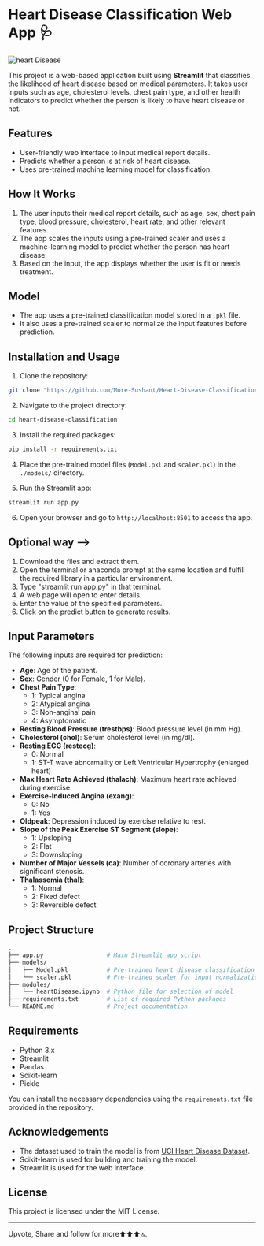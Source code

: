 # Heart Disease Classification Web App 🩺

![heart Disease](https://github.com/Prasad777777/Heart-Disease-Prediction)


This project is a web-based application built using **Streamlit** that classifies the likelihood of heart disease based on medical parameters. It takes user inputs such as age, cholesterol levels, chest pain type, and other health indicators to predict whether the person is likely to have heart disease or not.

## Features

- User-friendly web interface to input medical report details.
- Predicts whether a person is at risk of heart disease.
- Uses pre-trained machine learning model for classification.

## How It Works

1. The user inputs their medical report details, such as age, sex, chest pain type, blood pressure, cholesterol, heart rate, and other relevant features.
2. The app scales the inputs using a pre-trained scaler and uses a machine-learning model to predict whether the person has heart disease.
3. Based on the input, the app displays whether the user is fit or needs treatment.

## Model

- The app uses a pre-trained classification model stored in a `.pkl` file.
- It also uses a pre-trained scaler to normalize the input features before prediction.

## Installation and Usage

1. Clone the repository:

```bash
git clone "https://github.com/More-Sushant/Heart-Disease-Classification.git"
```

2. Navigate to the project directory:

```bash
cd heart-disease-classification
```

3. Install the required packages:

```bash
pip install -r requirements.txt
```

4. Place the pre-trained model files (`Model.pkl` and `scaler.pkl`) in the `./models/` directory.

5. Run the Streamlit app:

```bash
streamlit run app.py
```

6. Open your browser and go to `http://localhost:8501` to access the app.

Optional way -->
---

1. Download the files and extract them.
2. Open the terminal or anaconda prompt at the same location and fulfill the required library in a particular environment.
3. Type "streamlit run app.py" in that terminal.
4. A web page will open to enter details.
5. Enter the value of the specified parameters.
6. Click on the predict button to generate results.   

## Input Parameters

The following inputs are required for prediction:

- **Age**: Age of the patient.
- **Sex**: Gender (0 for Female, 1 for Male).
- **Chest Pain Type**:
  - 1: Typical angina
  - 2: Atypical angina
  - 3: Non-anginal pain
  - 4: Asymptomatic
- **Resting Blood Pressure (trestbps)**: Blood pressure level (in mm Hg).
- **Cholesterol (chol)**: Serum cholesterol level (in mg/dl).
- **Resting ECG (restecg)**:
  - 0: Normal
  - 1: ST-T wave abnormality or Left Ventricular Hypertrophy (enlarged heart)
- **Max Heart Rate Achieved (thalach)**: Maximum heart rate achieved during exercise.
- **Exercise-Induced Angina (exang)**:
  - 0: No
  - 1: Yes
- **Oldpeak**: Depression induced by exercise relative to rest.
- **Slope of the Peak Exercise ST Segment (slope)**:
  - 1: Upsloping
  - 2: Flat
  - 3: Downsloping
- **Number of Major Vessels (ca)**: Number of coronary arteries with significant stenosis.
- **Thalassemia (thal)**:
  - 1: Normal
  - 2: Fixed defect
  - 3: Reversible defect

## Project Structure

```bash
.
├── app.py                  # Main Streamlit app script
├── models/
│   ├── Model.pkl           # Pre-trained heart disease classification model
│   └── scaler.pkl          # Pre-trained scaler for input normalization
├── modules/
│   └── heartDisease.ipynb  # Python file for selection of model
├── requirements.txt        # List of required Python packages
└── README.md               # Project documentation
```

## Requirements

- Python 3.x
- Streamlit
- Pandas
- Scikit-learn
- Pickle

You can install the necessary dependencies using the `requirements.txt` file provided in the repository.

## Acknowledgements

- The dataset used to train the model is from [UCI Heart Disease Dataset](https://archive.ics.uci.edu/ml/datasets/heart+disease).
- Scikit-learn is used for building and training the model.
- Streamlit is used for the web interface.

## License

This project is licensed under the MIT License.

---


Upvote, Share and follow for more⬆️⬆️⬆️🔝.



